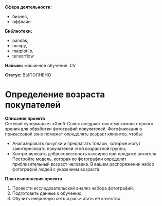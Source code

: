 **Сфера деятельности:** 
- бизнес,
- оффлайн  

**Библиотеки:**
- pandas,
- numpy,
- matplotlib,
- tensorflow  

**Навыки:** машинное обучение: CV  

**Статус:** ВЫПОЛНЕНО

# Определение возраста покупателей
**Описание проекта**<br>
Сетевой супермаркет «Хлеб-Соль» внедряет систему компьютерного зрения для обработки фотографий покупателей. Фотофиксация в прикассовой зоне поможет определять возраст клиентов, чтобы:<br>
- Анализировать покупки и предлагать товары, которые могут заинтересовать покупателей этой возрастной группы;
- Контролировать добросовестность кассиров при продаже алкоголя.
Постройте модель, которая по фотографии определит приблизительный возраст человека. В вашем распоряжении набор фотографий людей с указанием возраста.<br>

**План выполнения проекта**<br>
1. Провести исследовательский анализ набора фотографий,
2. Подготовить данные к обучению,
3. Обучить нейронную сеть и рассчитать её качество.
